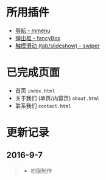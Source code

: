 # 所用插件

- [导航 - mmenu](http://mmenu.frebsite.nl/)
- [弹出框 - fancyBox](http://fancyapps.com/fancybox/)
- [触摸滑动 (tab/slideshow) - swiper](http://www.swiper.com.cn/api/index.html)

# 已完成页面

- 首页 `index.html`
- 关于我们 (单页/内容页) `about.html`
- 联系我们 `contact.html`

# 更新记录

## 2016-9-7

> - 初版制作
